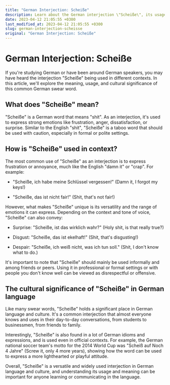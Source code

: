 ```yaml
---
title: "German Interjection: Scheiße"
description: Learn about the German interjection \"Scheiße\", its usage, meaning, and cultural significance.
date: 2023-04-12 21:05:55 +0300
last_modified_at: 2023-04-12 21:05:55 +0300
slug: german-interjection-scheisse
original: "German Interjection: Scheiße"
---
```

# German Interjection: Scheiße

If you're studying German or have been around German speakers, you may have heard the interjection "Scheiße" being used in different contexts. In this article, we'll explore the meaning, usage, and cultural significance of this common German swear word.

## What does "Scheiße" mean?

"Scheiße" is a German word that means "shit". As an interjection, it's used to express strong emotions like frustration, anger, dissatisfaction, or surprise. Similar to the English "shit", "Scheiße" is a taboo word that should be used with caution, especially in formal or polite settings.

## How is "Scheiße" used in context?

The most common use of "Scheiße" as an interjection is to express frustration or annoyance, much like the English "damn it" or "crap". For example:

- "Scheiße, ich habe meine Schlüssel vergessen!" (Damn it, I forgot my keys!)

- "Scheiße, das ist nicht fair!" (Shit, that's not fair!)

However, what makes "Scheiße" unique is its versatility and the range of emotions it can express. Depending on the context and tone of voice, "Scheiße" can also convey:

- Surprise: "Scheiße, ist das wirklich wahr?" (Holy shit, is that really true?)

- Disgust: "Scheiße, das ist ekelhaft!" (Shit, that's disgusting!)

- Despair: "Scheiße, ich weiß nicht, was ich tun soll." (Shit, I don't know what to do.)

It's important to note that "Scheiße" should mainly be used informally and among friends or peers. Using it in professional or formal settings or with people you don't know well can be viewed as disrespectful or offensive.

## The cultural significance of "Scheiße" in German language

Like many swear words, "Scheiße" holds a significant place in German language and culture. It's a common interjection that almost everyone knows and uses in their day-to-day conversations, from students to businessmen, from friends to family.

Interestingly, "Scheiße" is also found in a lot of German idioms and expressions, and is used even in official contexts. For example, the German national soccer team's motto for the 2014 World Cup was "Scheiß auf Noch 4 Jahre" (Screw it, only 4 more years), showing how the word can be used to express a more lighthearted or playful attitude.

Overall, "Scheiße" is a versatile and widely used interjection in German language and culture, and understanding its usage and meaning can be important for anyone learning or communicating in the language.